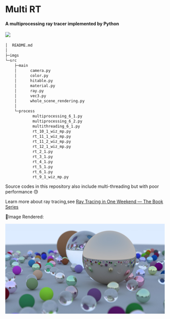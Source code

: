 # Multi RT

#### A multiprocessing ray tracer implemented by Python

![](https://img.shields.io/badge/Python-3.7.9-green)

```
│  README.md
│
├─imgs
└─src
    ├─main
    │      camera.py
    │      color.py
    │      hitable.py
    │      material.py
    │      ray.py
    │      vec3.py
    │      whole_scene_rendering.py
    │
    └─process
            multiprocessing_6_1.py
            multiprocessing_6_2.py
            multithreading_6_1.py
            rt_10_1_wiz_mp.py
            rt_11_1_wiz_mp.py
            rt_11_2_wiz_mp.py
            rt_12_1_wiz_mp.py
            rt_2_1.py
            rt_3_1.py
            rt_4_1.py
            rt_5_1.py
            rt_6_1.py
            rt_9_1_wiz_mp.py
```

Source codes in this repository also include multi-threading but with poor performance :sweat:

Learn more about ray tracing,see [Ray Tracing in One Weekend — The Book Series](https://raytracing.github.io/)

:crystal_ball:Image Rendered:

![](https://github.com/PeiyuChen1005/Multi-RT/blob/main/imgs/final_image.jpg?raw=true)

